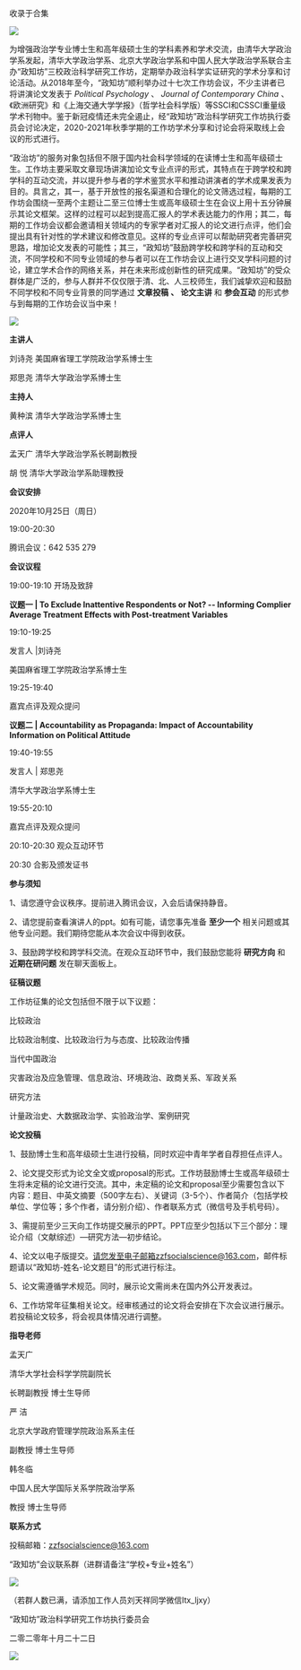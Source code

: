 

收录于合集

![](/images/227/2.png)

为增强政治学专业博士生和高年级硕士生的学科素养和学术交流，由清华大学政治学系发起，清华大学政治学系、北京大学政治学系和中国人民大学政治学系联合主办“政知坊”三校政治科学研究工作坊，定期举办政治科学实证研究的学术分享和讨论活动。从2018年至今，“政知坊”顺利举办过十七次工作坊会议，不少主讲者已将讲演论文发表于
_Political Psychology_ 、 _Journal of Contemporary China_
、《欧洲研究》和《上海交通大学学报》（哲学社会科学版）等SSCI和CSSCI重量级学术刊物中。鉴于新冠疫情还未完全遏止，经“政知坊”政治科学研究工作坊执行委员会讨论决定，2020-2021年秋季学期的工作坊学术分享和讨论会将采取线上会议的形式进行。

  

“政治坊”的服务对象包括但不限于国内社会科学领域的在读博士生和高年级硕士生。工作坊主要采取文章现场讲演加论文专业点评的形式，其特点在于跨学校和跨学科的互动交流，并以提升参与者的学术鉴赏水平和推动讲演者的学术成果发表为目的。具言之，其一，基于开放性的报名渠道和合理化的论文筛选过程，每期的工作坊会围绕一至两个主题让二至三位博士生或高年级硕士生在会议上用十五分钟展示其论文框架。这样的过程可以起到提高汇报人的学术表达能力的作用；其二，每期的工作坊会议都会邀请相关领域内的专家学者对汇报人的论文进行点评，他们会提出具有针对性的学术建议和修改意见。这样的专业点评可以帮助研究者完善研究思路，增加论文发表的可能性；其三，“政知坊”鼓励跨学校和跨学科的互动和交流，不同学校和不同专业领域的参与者可以在工作坊会议上进行交叉学科问题的讨论，建立学术合作的网络关系，并在未来形成创新性的研究成果。“政知坊”的受众群体是广泛的，参与人群并不仅仅限于清、北、人三校师生，我们诚挚欢迎和鼓励不同学校和不同专业背景的同学通过
**文章投稿** **、** **论文主讲** 和 **参会互动** 的形式参与到每期的工作坊会议当中来！

![](/images/227/3.png)

 **主讲人**

刘诗尧 美国麻省理工学院政治学系博士生  

  

郑思尧 清华大学政治学系博士生

  

 **主持人**

黄种滨 清华大学政治学系博士生  

  

 **点评人**

孟天广 清华大学政治学系长聘副教授  

  

胡 悦 清华大学政治学系助理教授

  

 **会议安排**

2020年10月25日（周日）

19:00-20:30

  

腾讯会议：642 535 279

  

 **会议议程**

19:00-19:10 开场及致辞

  

 **议题一 | To Exclude Inattentive Respondents or Not? -- Informing Complier
Average Treatment Effects with Post-treatment Variables**

  

19:10-19:25

  

发言人 |刘诗尧

美国麻省理工学院政治学系博士生

  

19:25-19:40

  

嘉宾点评及观众提问

  

 **议题二 | Accountability as Propaganda: Impact of Accountability Information on
Political Attitude**

  

19:40-19:55

  

发言人 | 郑思尧

清华大学政治学系博士生

  

19:55-20:10

  

嘉宾点评及观众提问

  

20:10-20:30 观众互动环节

  

20:30 合影及颁发证书

  

 **参与须知**

1、请您遵守会议秩序。提前进入腾讯会议，入会后请保持静音。  

  

2、请您提前查看演讲人的ppt。如有可能，请您事先准备 **至少一个** 相关问题或其他专业问题。我们期待您能从本次会议中得到收获。

  

3、鼓励跨学校和跨学科交流。在观众互动环节中，我们鼓励您能将 **研究方向** 和 **近期在研问题** 发在聊天面板上。

  

 **征稿议题**

工作坊征集的论文包括但不限于以下议题：

  

比较政治

比较政治制度、比较政治行为与态度、比较政治传播

  

当代中国政治

灾害政治及应急管理、信息政治、环境政治、政商关系、军政关系

  

研究方法

计量政治史、大数据政治学、实验政治学、案例研究

  

 **论文投稿**

1、鼓励博士生和高年级硕士生进行投稿，同时欢迎中青年学者自荐担任点评人。

  

2、论文提交形式为论文全文或proposal的形式。工作坊鼓励博士生或高年级硕士生将未定稿的论文进行交流。其中，未定稿的论文和proposal至少需要包含以下内容：题目、中英文摘要（500字左右）、关键词（3-5个）、作者简介（包括学校单位、学位等；多个作者，请分别介绍）、作者联系方式（微信号及手机号码）。

  

3、需提前至少三天向工作坊提交展示的PPT。PPT应至少包括以下三个部分：理论介绍（文献综述）—研究方法—初步结论。

  

4、论文以电子版提交。请您发至电子邮箱zzfsocialscience@163.com，邮件标题请以“政知坊-姓名-论文题目”的形式进行标注。

  

5、论文需遵循学术规范。同时，展示论文需尚未在国内外公开发表过。

  

6、工作坊常年征集相关论文。经审核通过的论文将会安排在下次会议进行展示。若投稿论文较多，将会视具体情况进行调整。

  

 **指导老师**

孟天广

清华大学社会科学学院副院长

长聘副教授 博士生导师

  

严 洁

北京大学政府管理学院政治系系主任

副教授 博士生导师

  

韩冬临

中国人民大学国际关系学院政治学系

教授 博士生导师

  

 **联系方式**

投稿邮箱：zzfsocialscience@163.com

  

“政知坊”会议联系群（进群请备注“学校+专业+姓名”）  

![](/images/227/4.jpeg)

（若群人数已满，请添加工作人员刘天祥同学微信Itx_ljxy）

  

  

“政知坊”政治科学研究工作坊执行委员会

二零二零年十月二十二日

  

![](/images/227/5.jpeg)

  

